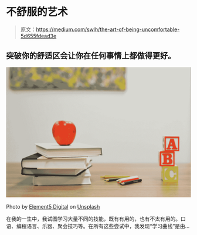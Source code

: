 # 不舒服的艺术

> 原文：<https://medium.com/swlh/the-art-of-being-uncomfortable-5d655fdead3e>

## 突破你的舒适区会让你在任何事情上都做得更好。

![](img/bdfe77060af7d1b484ea06b6dbb36e6f.png)

Photo by [Element5 Digital](https://unsplash.com/@element5digital?utm_source=medium&utm_medium=referral) on [Unsplash](https://unsplash.com?utm_source=medium&utm_medium=referral)

在我的一生中，我试图学习大量不同的技能，既有有用的，也有不太有用的。口语、编程语言、乐器、聚会技巧等。在所有这些尝试中，我发现“学习曲线”是由…
